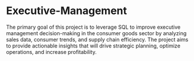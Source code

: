 # Executive-Management
The primary goal of this project is to leverage SQL to improve executive management decision-making in the consumer goods sector by analyzing sales data, consumer trends, and supply chain efficiency. The project aims to provide actionable insights that will drive strategic planning, optimize operations, and increase profitability. 
